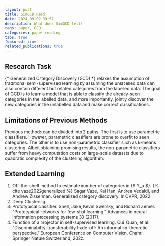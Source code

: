 ```yaml
---
layout: post
title: SimGCD Read
date: 2024-09-02 09:57
description: What does SimGCD tell?
tags: paper, GCD
categories: paper-reading
tabs: true
featured: true
related_publications: true
---
```


## Research Task
{* Generalized Category Discovery (GCD) *} relaxes the assumption of traditional semi-supervised learning by assuming the unlabelled data can also contain different but related categories from the labelled data. The goal of GCD is to learn a model that is able to classify the already-seen categories in the labelled data, and more importantly, jointly discover the new categories in the unlabelled data and make correct classifications.

## Limitations of Previous Methods
Previous methods can be divided into 2 paths.
The first is to use parametric classifiers. However, parametric classifiers are prone to overfit to seen categories.
The other is to use non-parametric classifier such as k-means clustering. Albeit obtaining promising results, the non-parametric classifiers suffer from heavy computation costs on large-scale datasets due to quadratic complexity of the clustering algorithm.

## Extended Learning
1. Off-the-shelf method to estimate number of categories in {$ Y_u $}. {% cite vaze2022generalized %} Sagar Vaze, Kai Han, Andrea Vedaldi, and Andrew Zisserman. Generalized category discovery. In CVPR, 2022.
2. Deep Clustering. 
3. Prototypical classifier. Snell, Jake, Kevin Swersky, and Richard Zemel. "Prototypical networks for few-shot learning." Advances in neural information processing systems 30 (2017).
4. Function of a projector in self-supervised learning. Cui, Quan, et al. "Discriminability-transferability trade-off: An information-theoretic perspective." European Conference on Computer Vision. Cham: Springer Nature Switzerland, 2022.